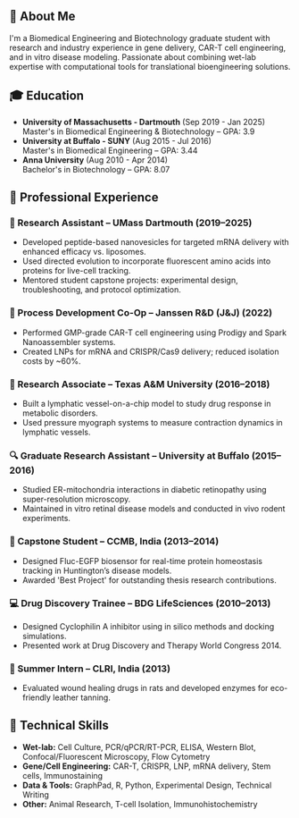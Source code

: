 
<h2>📘 About Me</h2>
<p>I'm a Biomedical Engineering and Biotechnology graduate student with research and industry experience in gene delivery, CAR-T cell engineering, and in vitro disease modeling. Passionate about combining wet-lab expertise with computational tools for translational bioengineering solutions.</p>

<h2>🎓 Education</h2>
<ul>
  <li><b>University of Massachusetts - Dartmouth</b> (Sep 2019 - Jan 2025)<br/>
  Master's in Biomedical Engineering & Biotechnology – GPA: 3.9</li>
  <li><b>University at Buffalo - SUNY</b> (Aug 2015 - Jul 2016)<br/>
  Master's in Biomedical Engineering – GPA: 3.44</li>
  <li><b>Anna University</b> (Aug 2010 - Apr 2014)<br/>
  Bachelor's in Biotechnology – GPA: 8.07</li>
</ul>

<h2>💼 Professional Experience</h2>

<h3>🔬 Research Assistant – UMass Dartmouth (2019–2025)</h3>
<ul>
  <li>Developed peptide-based nanovesicles for targeted mRNA delivery with enhanced efficacy vs. liposomes.</li>
  <li>Used directed evolution to incorporate fluorescent amino acids into proteins for live-cell tracking.</li>
  <li>Mentored student capstone projects: experimental design, troubleshooting, and protocol optimization.</li>
</ul>

<h3>🧪 Process Development Co-Op – Janssen R&D (J&J) (2022)</h3>
<ul>
  <li>Performed GMP-grade CAR-T cell engineering using Prodigy and Spark Nanoassembler systems.</li>
  <li>Created LNPs for mRNA and CRISPR/Cas9 delivery; reduced isolation costs by ~60%.</li>
</ul>

<h3>🧫 Research Associate – Texas A&M University (2016–2018)</h3>
<ul>
  <li>Built a lymphatic vessel-on-a-chip model to study drug response in metabolic disorders.</li>
  <li>Used pressure myograph systems to measure contraction dynamics in lymphatic vessels.</li>
</ul>

<h3>🔍 Graduate Research Assistant – University at Buffalo (2015–2016)</h3>
<ul>
  <li>Studied ER-mitochondria interactions in diabetic retinopathy using super-resolution microscopy.</li>
  <li>Maintained in vitro retinal disease models and conducted in vivo rodent experiments.</li>
</ul>

<h3>🧬 Capstone Student – CCMB, India (2013–2014)</h3>
<ul>
  <li>Designed Fluc-EGFP biosensor for real-time protein homeostasis tracking in Huntington’s disease models.</li>
  <li>Awarded 'Best Project' for outstanding thesis research contributions.</li>
</ul>

<h3>💻 Drug Discovery Trainee – BDG LifeSciences (2010–2013)</h3>
<ul>
  <li>Designed Cyclophilin A inhibitor using in silico methods and docking simulations.</li>
  <li>Presented work at Drug Discovery and Therapy World Congress 2014.</li>
</ul>

<h3>🔬 Summer Intern – CLRI, India (2013)</h3>
<ul>
  <li>Evaluated wound healing drugs in rats and developed enzymes for eco-friendly leather tanning.</li>
</ul>

<h2>🧠 Technical Skills</h2>
<ul>
  <li><b>Wet-lab:</b> Cell Culture, PCR/qPCR/RT-PCR, ELISA, Western Blot, Confocal/Fluorescent Microscopy, Flow Cytometry</li>
  <li><b>Gene/Cell Engineering:</b> CAR-T, CRISPR, LNP, mRNA delivery, Stem cells, Immunostaining</li>
  <li><b>Data & Tools:</b> GraphPad, R, Python, Experimental Design, Technical Writing</li>
  <li><b>Other:</b> Animal Research, T-cell Isolation, Immunohistochemistry</li>
</ul>


[twitter]: https://twitter.com/joshmadakor
[youtube]: https://www.youtube.com/c/joshmadakor
[instagram]: https://www.instagram.com/joshmadakor/
[linkedin]: https://linkedin.com/in/joshmadakor

<!--
**joshmadakor1/joshmadakor1** is a ✨ _special_ ✨ repository because its `README.md` (this file) appears on your GitHub profile.

Here are some ideas to get you started:

- 🔭 I’m currently working on ...
- 🌱 I’m currently learning ...
- 👯 I’m looking to collaborate on ...
- 🤔 I’m looking for help with ...
- 💬 Ask me about ...
- 📫 How to reach me: ...
- 😄 Pronouns: ...
- ⚡ Fun fact: ...
-->
